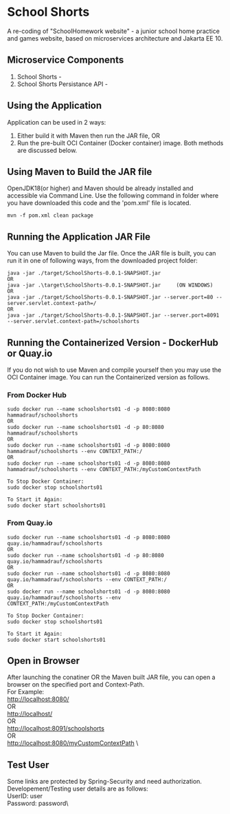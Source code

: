 # School Shorts
A re-coding of "SchoolHomework website" - a junior school home practice and games website, based on microservices architecture and Jakarta EE 10.

## Microservice Components
1. School Shorts - 
2. School Shorts Persistance API -

## Using the Application
Application can be used in 2 ways:
1. Either build it with Maven then run the JAR file, OR
2. Run the pre-built OCI Container (Docker container) image.
Both methods are discussed below.

## Using Maven to Build the JAR file
OpenJDK18(or higher) and Maven should be already installed and accessible via Command Line. Use the following command in folder where you have downloaded this code and the 'pom.xml' file is located.
```
mvn -f pom.xml clean package
```
## Running the Application JAR File
You can use Maven to build the Jar file. Once the JAR file is built, you can run it in one of following ways, from the downloaded project folder:
```
java -jar ./target/SchoolShorts-0.0.1-SNAPSHOT.jar
OR
java -jar .\target\SchoolShorts-0.0.1-SNAPSHOT.jar     (ON WINDOWS)
OR
java -jar ./target/SchoolShorts-0.0.1-SNAPSHOT.jar --server.port=80 --server.servlet.context-path=/
OR
java -jar ./target/SchoolShorts-0.0.1-SNAPSHOT.jar --server.port=8091 --server.servlet.context-path=/schoolshorts
```

## Running the Containerized Version - DockerHub or Quay.io
If you do not wish to use Maven and compile yourself then you may use the OCI Container image. You can run the Containerized version as follows.
### From Docker Hub
```
sudo docker run --name schoolshorts01 -d -p 8080:8080 hammadrauf/schoolshorts
OR
sudo docker run --name schoolshorts01 -d -p 80:8080 hammadrauf/schoolshorts
OR
sudo docker run --name schoolshorts01 -d -p 8080:8080 hammadrauf/schoolshorts --env CONTEXT_PATH:/
OR
sudo docker run --name schoolshorts01 -d -p 8080:8080 hammadrauf/schoolshorts --env CONTEXT_PATH:/myCustomContextPath

To Stop Docker Container:
sudo docker stop schoolshorts01

To Start it Again:
sudo docker start schoolshorts01
```
### From Quay.io
```
sudo docker run --name schoolshorts01 -d -p 8080:8080 quay.io/hammadrauf/schoolshorts
OR
sudo docker run --name schoolshorts01 -d -p 80:8080 quay.io/hammadrauf/schoolshorts
OR
sudo docker run --name schoolshorts01 -d -p 8080:8080 quay.io/hammadrauf/schoolshorts --env CONTEXT_PATH:/
OR
sudo docker run --name schoolshorts01 -d -p 8080:8080 quay.io/hammadrauf/schoolshorts --env CONTEXT_PATH:/myCustomContextPath

To Stop Docker Container:
sudo docker stop schoolshorts01

To Start it Again:
sudo docker start schoolshorts01
```
## Open in Browser
After launching the conatiner OR the Maven built JAR file, you can open a browser on the specified port and Context-Path.\
For Example:\
[http://localhost:8080/](http://localhost:8080/) \
OR\
[http://localhost/](http://localhost/) \
OR\
[http://localhost:8091/schoolshorts](http://localhost:8091/schoolshorts) \
OR\
[http://localhost:8080/myCustomContextPath](http://localhost:8080/myCustomContextPath) \

## Test User
Some links are protected by Spring-Security and need authorization. Developement/Testing user details are as follows:\
UserID: user\
Password: password\


